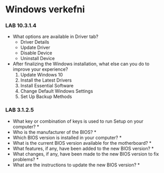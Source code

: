 # Windows verkefni
### LAB 10.3.1.4
* What options are available in Driver tab?
  * Driver Details
  * Update Driver
  * Disable Device
  * Uninstall Device
* After finalizing the Windows installation, what else can you do to improve your experience?
  1. Update Windows 10
  2. Install the Latest Drivers
  3. Install Essential Software
  4. Change Default Windows Settings
  5. Set Up Backup Methods
### LAB 3.1.2.5
* What key or combination of keys is used to run Setup on your computer?
  *
* Who is the manufacturer of the BIOS?
  * 
* Which BIOS version is installed in your computer?
  *
* What is the current BIOS version available for the motherboard?
  *
* What features, if any, have been added to the new BIOS version?
  *
* What changes, if any, have been made to the new BIOS version to fix problems?
  *
* What are the instructions to update the new BIOS version?
  *
